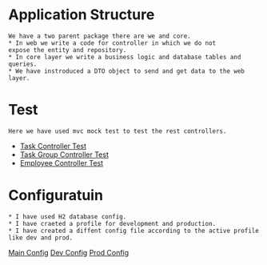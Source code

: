 # Application Structure
````
We have a two parent package there are we and core.
* In web we write a code for controller in which we do not
expose the entity and repository.
* In core layer we write a business logic and database tables and queries.
* We have instroduced a DTO object to send and get data to the web layer. 
````
# Test
````
Here we have used mvc mock test to test the rest controllers.
````
* <a href="src/test/java/com/taskmanagement/web/controller/TaskControllerSpec.java">Task Controller Test</a>
* <a href="src/test/java/com/taskmanagement/web/controller/TaskGroupControllerSpec.java">Task Group Controller Test</a>
* <a href="src/test/java/com/taskmanagement/web/controller/EmployeeControllerSpec.java">Employee Controller Test</a>

# Configuratuin
````
* I have used H2 database config.
* I have craeted a profile for development and production.
* I have created a diffent config file according to the active profile like dev and prod.
````
<a href="src/main/resources/application.properties">Main Config</a>
<a href="src/main/resources/application-develop.properties">Dev Config</a>
<a href="src/main/resources/application-production.properties">Prod Config</a>